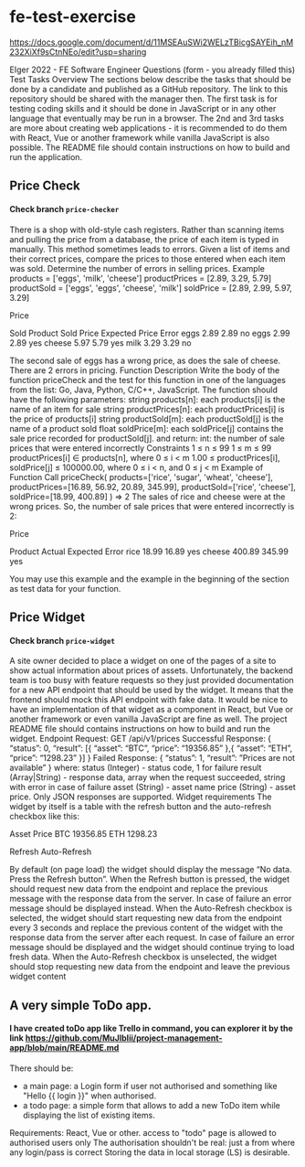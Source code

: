 # fe-test-exercise
https://docs.google.com/document/d/11MSEAuSWi2WELzTBicgSAYEih_nM232XiXf9sCtnNEo/edit?usp=sharing

EIger 2022 - FE Software Engineer
Questions (form - you already filled this)
Test Tasks
Overview
The sections below describe the tasks that should be done by a candidate and published as a GitHub repository. The link to this repository should be shared with the manager then.
The first task is for testing coding skills and it should be done in JavaScript or in any other language that eventually may be run in a browser.
The 2nd and 3rd tasks are more about creating web applications - it is recommended to do them with React, Vue or another framework while vanilla JavaScript is also possible. The README file should contain instructions on how to build and run the application.
## Price Check
#### Check branch `price-checker`
There is a shop with old-style cash registers. Rather than scanning items and pulling the price from a database, the price of each item is typed in manually. This method sometimes leads to errors. Given a list of items and their correct prices, compare the prices to those entered when each item was sold. Determine the number of errors in selling prices.
Example
products = ['eggs', 'milk', 'cheese']
productPrices = [2.89, 3.29, 5.79]
productSold = ['eggs', 'eggs', 'cheese', 'milk']
soldPrice = [2.89, 2.99, 5.97, 3.29]



Price


Sold Product
Sold Price
Expected Price
Error
eggs
2.89
2.89
no
eggs
2.99
2.89
yes
cheese
5.97
5.79
yes
milk
3.29
3.29
no

The second sale of eggs has a wrong price, as does the sale of cheese. There are 2 errors in pricing.
Function Description 
Write the body of the function priceCheck and the test for this function in one of the languages from the list: Go, Java, Python, C/C++, JavaScript.
The function should have the following parameters:
string products[n]:  each products[i] is the name of an item for sale
string productPrices[n]:  each productPrices[i] is the price of products[i]
string productSold[m]:  each productSold[j] is the name of a product sold
float soldPrice[m]:  each soldPrice[j] contains the sale price recorded for productSold[j].
and return:
int: the number of sale prices that were entered incorrectly
Constraints
1 ≤ n ≤ 99
1 ≤ m ≤ 99
productPrices[i] ∈ products[n], where 0 ≤ i < m
1.00 ≤ productPrices[i], soldPrice[j] ≤ 100000.00, where 0 ≤ i < n, and 0 ≤ j < m
Example of Function Call
priceCheck(
	products=['rice', 'sugar', 'wheat', 'cheese'],
	productPrices=[16.89, 56.92, 20.89, 345.99],
	productSold=['rice', 'cheese'],
	soldPrice=[18.99, 400.89]
) => 2
The sales of rice and cheese were at the wrong prices. So, the number of sale prices that were entered incorrectly is 2:


Price


Product
Actual
Expected
Error
rice
18.99
16.89
yes
cheese
400.89
345.99
yes

You may use this example and the example in the beginning of the section as test data for your function.
## Price Widget
#### Check branch `price-widget`
A site owner decided to place a widget on one of the pages of a site to show actual information about prices of assets. Unfortunately, the backend team is too busy with feature requests so they just provided documentation for a new API endpoint that should be used by the widget. It means that the frontend should mock this API endpoint with fake data.
It would be nice to have an implementation of that widget as a component in React, but Vue or another framework or even vanilla JavaScript are fine as well.
The project README file should contains instructions on how to build and run the widget.
Endpoint
Request:
GET /api/v1/prices
Successful Response:
{
	“status”: 0,
	“result”: [{
		“asset”: “BTC”,
		“price”: “19356.85”
	},{
		“asset”: “ETH”,
		“price”: “1298.23”
	}]
}
Failed Response:
{
	“status”: 1,
	“result”: ”Prices are not available”
}
where:
status (Integer) - status code, 1 for failure
result (Array|String) - response data, array when the request succeeded, string with error in case of failure
asset (String) - asset name
price (String) - asset price.
Only JSON responses are supported.
Widget requirements
The widget by itself is a table with the refresh button and the auto-refresh checkbox like this:

Asset
Price
BTC
19356.85
ETH
1298.23

 Refresh	Auto-Refresh

By default (on page load) the widget should display the message “No data. Press the Refresh button”.
When the Refresh button is pressed, the widget should request new data from the endpoint and replace the previous message with the response data from the server. In case of failure an error message should be displayed instead.
When the Auto-Refresh checkbox is selected, the widget should start requesting new data from the endpoint every 3 seconds and replace the previous content of the widget with the response data from the server after each request. In case of failure an error message should be displayed and the widget should continue trying to load fresh data. When the Auto-Refresh checkbox is unselected, the widget should stop requesting new data from the endpoint and leave the previous widget content 

## A very simple ToDo app.
#### I have created toDo app like Trello in command, you can explorer it by the link https://github.com/MuJlblii/project-management-app/blob/main/README.md

There should be:
- a main page: a Login form if user not authorised and something like "Hello {{ login }}" when authorised.
- a todo page: a simple form that allows to add a new ToDo item while displaying the list of existing items.

Requirements: React, Vue or other.
access to "todo" page is allowed to authorised users only
The authorisation shouldn't be real: just a from where any login/pass is correct
Storing the data in local storage (LS) is desirable.
